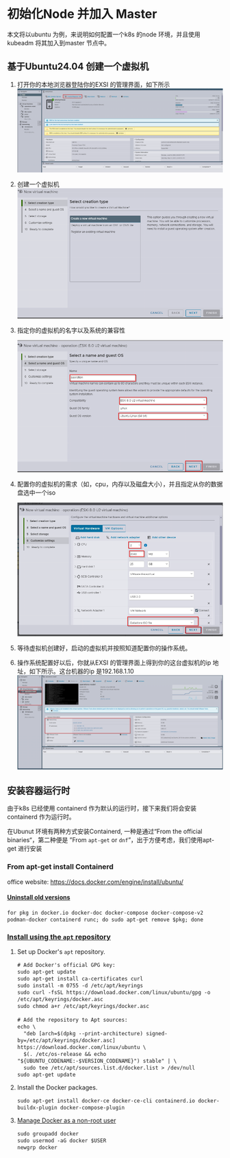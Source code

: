 # 初始化Node 并加入 Master

本文将以ubuntu 为例，来说明如何配置一个k8s 的node 环境，并且使用 kubeadm 将其加入到master 节点中。

## 基于Ubuntu24.04 创建一个虚拟机

1. 打开你的本地浏览器登陆你的EXSI 的管理界面，如下所示
   ![img](../imgs/k8s/node/create_vm.png)
2. 创建一个虚拟机
   ![img](../imgs/k8s/node/create_vm_step1.png)
3. 指定你的虚拟机的名字以及系统的兼容性

   ![img](../imgs/k8s/node/create_vm_step2.png)
4. 配置你的虚拟机的需求（如，cpu，内存以及磁盘大小），并且指定从你的数据盘选中一个iso

   ![img](../imgs/k8s/node/create_vm_step3.png)
5. 等待虚拟机创建好，启动的虚拟机并按照知道配置你的操作系统。
6. 操作系统配置好以后，你就从EXSI 的管理界面上得到你的这台虚拟机的ip 地址，如下所示。这台机器的ip 是192.168.1.10
   ![img](../imgs/k8s/node/vm.png)

## 安装容器运行时

由于k8s 已经使用 containerd 作为默认的运行时，接下来我们将会安装 containerd 作为运行时。

在Ubunut 环境有两种方式安装Containerd, 一种是通过“From the official binaries“，第二种便是 ”From `apt-get` or `dnf`”，出于方便考虑，我们使用apt-get 进行安装

### From apt-get install Containerd

office website: https://docs.docker.com/engine/install/ubuntu/

#### [Uninstall old versions](https://docs.docker.com/engine/install/ubuntu/#uninstall-old-versions)

```
for pkg in docker.io docker-doc docker-compose docker-compose-v2 podman-docker containerd runc; do sudo apt-get remove $pkg; done
```

### [Install using the `apt` repository](https://docs.docker.com/engine/install/ubuntu/#install-using-the-repository)

1. Set up Docker's `apt` repository.

   ```
   # Add Docker's official GPG key:
   sudo apt-get update
   sudo apt-get install ca-certificates curl
   sudo install -m 0755 -d /etc/apt/keyrings
   sudo curl -fsSL https://download.docker.com/linux/ubuntu/gpg -o /etc/apt/keyrings/docker.asc
   sudo chmod a+r /etc/apt/keyrings/docker.asc

   # Add the repository to Apt sources:
   echo \
     "deb [arch=$(dpkg --print-architecture) signed-by=/etc/apt/keyrings/docker.asc] https://download.docker.com/linux/ubuntu \
     $(. /etc/os-release && echo "${UBUNTU_CODENAME:-$VERSION_CODENAME}") stable" | \
     sudo tee /etc/apt/sources.list.d/docker.list > /dev/null
   sudo apt-get update
   ```
2. Install the Docker packages.

   ```
   sudo apt-get install docker-ce docker-ce-cli containerd.io docker-buildx-plugin docker-compose-plugin
   ```
3. [Manage Docker as a non-root user](https://docs.docker.com/engine/install/linux-postinstall/#manage-docker-as-a-non-root-user)

   ```
   sudo groupadd docker
   sudo usermod -aG docker $USER
   newgrp docker
   ```
